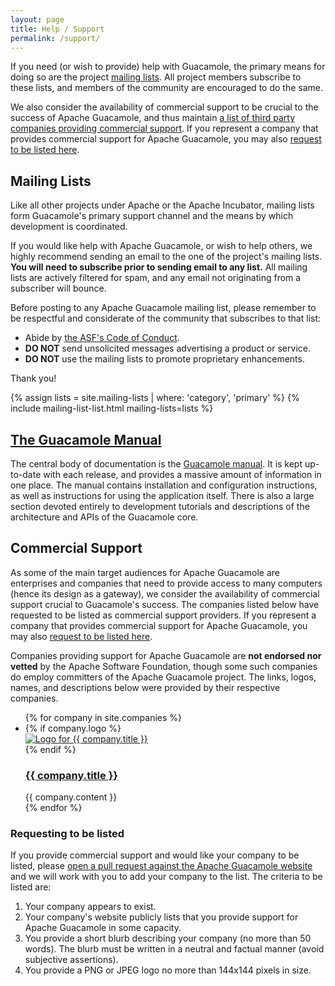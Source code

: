 ```yaml
---
layout: page 
title: Help / Support
permalink: /support/
---
```


If you need (or wish to provide) help with Guacamole, the primary means for
doing so are the project [mailing lists](#mailing-lists). All project members
subscribe to these lists, and members of the community are encouraged to do the
same.

We also consider the availability of commercial support to be crucial to the
success of Apache Guacamole, and thus maintain [a list of third party
companies providing commercial support](#commercial-support). If you represent
a company that provides commercial support for Apache Guacamole, you may also
[request to be listed here](#requesting-to-be-listed).

Mailing Lists
-------------

Like all other projects under Apache or the Apache Incubator, mailing lists
form Guacamole's primary support channel and the means by which development
is coordinated.

If you would like help with Apache Guacamole, or wish to help others, we highly
recommend sending an email to the one of the project's mailing lists. **You
will need to subscribe prior to sending email to any list.** All mailing lists
are actively filtered for spam, and any email not originating from a subscriber
will bounce.

<div class="note">
    <p>Before posting to any Apache Guacamole mailing list, please remember to
be respectful and considerate of the community that subscribes to that
list:</p>
    <ul>
        <li>Abide by <a href="https://www.apache.org/foundation/policies/conduct.html">the ASF's Code of Conduct</a>.</li>
        <li><strong>DO NOT</strong> send unsolicited messages advertising a product or service.</li>
        <li><strong>DO NOT</strong> use the mailing lists to promote proprietary enhancements.</li>
    </ul>
    <p>Thank you!</p>
</div>

{% assign lists = site.mailing-lists | where: 'category', 'primary' %}
{% include mailing-list-list.html mailing-lists=lists %}

[The Guacamole Manual](/doc/gug/)
---------------------------------

The central body of documentation is the [Guacamole manual](/doc/gug/). It is kept up-to-date with each release, and provides a massive amount of information in one place. The manual contains installation and configuration instructions, as well as instructions for using the application itself. There is also a large section devoted entirely to development tutorials and descriptions of the architecture and APIs of the Guacamole core.

Commercial Support
------------------------------

As some of the main target audiences for Apache Guacamole are enterprises and
companies that need to provide access to many computers (hence its design as a
gateway), we consider the availability of commercial support crucial to
Guacamole's success. The companies listed below have requested to be listed as
commercial support providers. If you represent a company that provides
commercial support for Apache Guacamole, you may also [request to be listed
here](#requesting-to-be-listed).

<div class="note">
    <p>Companies providing support for Apache Guacamole are <strong>not
endorsed nor vetted</strong> by the Apache Software Foundation, though some
such companies do employ committers of the Apache Guacamole project. The links,
logos, names, and descriptions below were provided by their respective
companies.</p>
</div>

<ul class="company-list">
    {% for company in site.companies %}
        <li class="company">
            {% if company.logo %}
                <div class="company-logo"><a href="{{ company.location }}" rel="nofollow"><img src="{{ company.logo }}" alt="Logo for {{ company.title }}"/></a></div>
            {% endif %}
            <div class="company-description">
                <h3><a href="{{ company.location }}" rel="nofollow">{{ company.title }}</a></h3>
                {{ company.content }}
            </div>
        </li>
    {% endfor %}
</ul>

### Requesting to be listed

If you provide commercial support and would like your company to be listed,
please [open a pull request against the Apache Guacamole website](https://github.com/apache/guacamole-website)
and we will work with you to add your company to the list. The criteria to be
listed are:

1. Your company appears to exist.
2. Your company's website publicly lists that you provide support for Apache Guacamole in some capacity.
3. You provide a short blurb describing your company (no more than 50 words). The blurb must
   be written in a neutral and factual manner (avoid subjective assertions).
4. You provide a PNG or JPEG logo no more than 144x144 pixels in size.

